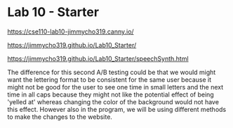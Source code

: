 # Lab 10 - Starter

https://cse110-lab10-jimmycho319.canny.io/

https://jimmycho319.github.io/Lab10_Starter/

https://jimmycho319.github.io/Lab10_Starter/speechSynth.html

The difference for this second A/B testing could be that we would might want the lettering format to be consistent for the same user because it might not be good for the user to see one time in small letters and the next time in all caps because they might not like the potential effect of being 'yelled at' whereas changing the color of the background would not have this effect. However also in the program, we will be using different methods to make the changes to the website.

